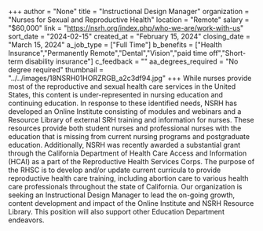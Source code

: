 +++
author = "None"
title = "Instructional Design Manager"
organization = "Nurses for Sexual and Reproductive Health"
location = "Remote"
salary = "$60,000"
link = "https://nsrh.org/index.php/who-we-are/work-with-us"
sort_date = "2024-02-15"
created_at = "February 15, 2024"
closing_date = "March 15, 2024"
a_job_type = ["Full Time"]
b_benefits = ["Health Insurance","Permanently Remote","Dental","Vision","paid time off","Short-term disability insurance"]
c_feedback = ""
aa_degrees_required = "No degree required"
thumbnail = "../../images/18NSRH01HORZRGB_a2c3df94.jpg"
+++
While nurses provide most of the reproductive and sexual health care services in the United States, this content is under-represented in nursing education and continuing education. In response to these identified needs, NSRH has developed an Online Institute consisting of modules and webinars and a Resource Library of external SRH training and information for nurses. These resources provide both student nurses and professional nurses  with the education that is missing from current nursing programs and postgraduate education. Additionally, NSRH was recently awarded a substantial grant through the California Department of Health Care Access and Information (HCAI) as a part of the Reproductive Health Services Corps. The purpose of the RHSC is to develop and/or update current curricula to provide reproductive health care training, including abortion care to various health care professionals throughout the state of California. Our organization is seeking an Instructional Design Manager to lead the on-going growth, content development and impact of the Online Institute and NSRH Resource Library. This position will also support other Education Department endeavors.